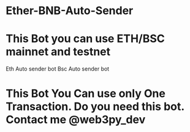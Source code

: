 # Ether-BNB-Auto-Sender


# This Bot you can use ETH/BSC mainnet and testnet

Eth Auto sender bot 
Bsc Auto sender bot

   
# This Bot You Can use only One Transaction. Do you need this bot. Contact me @web3py_dev

